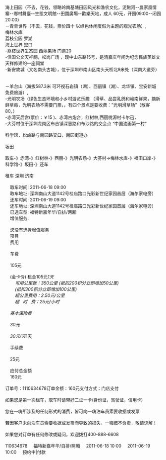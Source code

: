 海上田园（不去，花钱，领略岭南基塘田园风光和渔农文化，泥鰍河--農家風情寨--鄉村舞臺--生態文明館--田園廣場--歡樂天地，成人 60元，开园09:00--闭园20:00）<br />－青青世界（不去，花钱，票价四十 以绿色休闲度假为主题的观光农场）,<br />梅林水库<br />荔枝公园 罗湖<br />海上世界 蛇口<br />-荔枝世界生态园 西丽果场 门票20<br />-信国公文天祥祠，松岗广场 ，现中山东路15号，是清嘉庆年间为纪念民族英雄文天祥修建的一座祠堂<br />-新安故城（又名南头古城），位于深圳市南山区南头天桥北8米处（深南大道旁）<br /><br /><br />－羊台山（海拔587.3米 可环视石岩镇（湖）、西丽镇（湖）、龙华镇、宝安新城 免费旅游）, <br />-光明农场（绿色生态环境和小乡村游览乐趣 （滑草、品尝乳鸽和岭南鲜果，摘新鲜草莓，光明农场不需要门票，，有四个景点是要收费：&rdquo;光明滑草场&rdquo;（散客80，）<br />-赤湾天后宫(票价：￥15 )、赤湾古炮台，红树林,西丽桃源村卡尔迅，<br />-大芬村位于深圳龙岗区布吉镇深惠路和布沙路的交会点 &ldquo;中国油画第一村&rdquo;<br /><br />科学馆，松岭路与南园路交口，南园街道办<br /><br />坂田<br /><br />取车-》赤湾-》红树林-》西丽-》光明农场-》大芬村-&gt;梅林水库-》福田口岸-》科学馆-》坂田-》还车<br /><br />租车 深圳 济南<br /><br />&nbsp;&nbsp;&nbsp; 取车时间: 2011-06-18 09:00<br />&nbsp;&nbsp;&nbsp; 取车地址: 深圳南山大道1142号桂庙路口光彩新世纪家园首层（海尔家电旁）<br />&nbsp;&nbsp;&nbsp; 还车时间: 2011-06-19 09:00<br />&nbsp;&nbsp;&nbsp; 还车地址: 深圳南山大道1142号桂庙路口光彩新世纪家园首层（海尔家电旁）<br />&nbsp;&nbsp;&nbsp; 已选车型: 福特新嘉年华/自排/两厢<br />&nbsp;&nbsp;&nbsp; 增值服务:<br /><br />&nbsp;&nbsp;&nbsp; 您没有选择增值服务<br />&nbsp;&nbsp;&nbsp; 项目<br />&nbsp;&nbsp;&nbsp; 费用<br /><br />&nbsp;&nbsp;&nbsp; 车费<br /><br />&nbsp;&nbsp;&nbsp; 105元<br /><br />&nbsp;&nbsp;&nbsp; (金卡价) 租金105元*1天<br />&nbsp;&nbsp;&nbsp;&nbsp;&nbsp;&nbsp;&nbsp; 可用公里数：350公里 (抵扣200积分立即增加50公里)<br />&nbsp;&nbsp;&nbsp;&nbsp;&nbsp;&nbsp;&nbsp; (抵扣300积分立即增加100公里)<br />&nbsp;&nbsp;&nbsp;&nbsp;&nbsp;&nbsp;&nbsp; 超公里费用：2.50元/公里<br />&nbsp;&nbsp;&nbsp;&nbsp;&nbsp;&nbsp;&nbsp; 超&nbsp;&nbsp; 时&nbsp;&nbsp; 费：25元/小时<br /><br />&nbsp;&nbsp;&nbsp; 基本保险费<br /><br />&nbsp;&nbsp;&nbsp; 30元<br /><br />&nbsp;&nbsp;&nbsp; 30元/天*1天<br /><br />&nbsp;&nbsp;&nbsp; 手续费<br /><br />&nbsp;&nbsp;&nbsp; 25元<br /><br />&nbsp;&nbsp;&nbsp; 应付总金额<br />&nbsp;&nbsp;&nbsp; 160元 <br /><br />订单号：1110634678订单金额：160元支付方式：门店支付<br /><br />如果您是第一次租车，取车时请带好二证一卡(身份证，驾驶证，信用卡)<br /><br />您在一嗨所涉及的任何形式的消费，皆可向一嗨泊车员索要收据或发票<br /><br />若因客户未向泊车员索要收据或发票而导致的损失，一嗨概不负责，敬请谅解！<br /><br />如果您对订单有任何修改或疑问，欢迎拨打400-888-6608<br /><br />110634678 &nbsp;&nbsp;&nbsp; 福特新嘉年华/自排/两厢 &nbsp;&nbsp;&nbsp; 2011-06-18 10:00 &nbsp;&nbsp;&nbsp; 2011-06-19 10:00 &nbsp;&nbsp;&nbsp; 预约中|付款 &nbsp;&nbsp;&nbsp; <br />